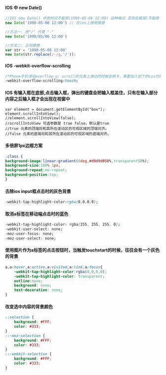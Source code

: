 #### IOS 中 new Date() 

```js
//IOS new Date() 中的时间不能用(1990-05-06 12:00) 这种格式.否则会报错(不能用 '-')
new Date('1990-05-06 12:00') // 在ios上使用报错

//方法一: 用"/" 代替 "-"
new Date('1990/05/06 12:00')

//方法二: 正则替换
var str = '1990-05-06 12:00'
new Date(str.replace(/-/g,'/'));
```

#### IOS  -webkit-overflow-scrolling

```CSS
/*Phone手机滑动overflow-y: scroll的元素上滑动的时候会顿卡，需要加入如下的css代码就可以了*/
-webkit-overflow-scrolling:touch;
```

####  IOS  有输入框在底部,点击输入框，弹出的键盘会把输入框盖住，只有在输入部分内容之后输入框才会出现在视窗中 

```JS
var element = document.getElementById("box");
element.scrollIntoView();
//element.scrollIntoView(false);
//scrollIntoView 可选参数是 true false，默认是true
//true 元素的顶端将和其所在滚动区的可视区域的顶端对齐。
//false 元素的底端将和其所在滚动区的可视区域的底端对齐。
```



#### 多倍屏1px边框方案

```css
.class {
background-image:linear-gradient(0deg,#d9d9d950%,transparent50%);
background-size:100% 1px;
background-repeat:no-repeat;
background-position:top;
}
```



#### 去除ios input框点击时的灰色背景 

```css
-webkit-tap-highlight-color:rgba(0,0,0,0);
```

#### 取消a标签在移动端点击时的蓝色 

```css
-webkit-tap-highlight-color: rgba(255, 255, 255, 0);
-webkit-user-select: none;
-moz-user-focus: none;
-moz-user-select: none;
```

####  使用图片作为a标签的点击按钮时，当触发touchstart的时候，往往会有一个灰色的背景 

```css
a,a:hover,a:active,a:visited,a:link,a:focus{
    -webkit-tap-highlight-color:rgba(0,0,0,0);
    -webkit-tap-highlight-color: transparent;
    outline:none;
    background: none;
    text-decoration: none;
}
```

####  改变选中内容的背景颜色 

```css
::selection { 
    background: #FFF; 
    color: #333; 
} 
::-moz-selection { 
    background: #FFF; 
    color: #333; 
} 
::-webkit-selection { 
    background: #FFF; 
    color: #333; 
} 
```

